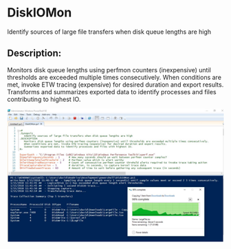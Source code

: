 # DiskIOMon
Identify sources of large file transfers when disk queue lengths are high

Description:
-----------------------------------

   Monitors disk queue lengths using perfmon counters (inexpensive) until thresholds are exceeded multiple times consecutively.
   When conditions are met, invoke ETW tracing (expensive) for desired duration and export results.
   Transforms and summarizes exported data to identify processes and files contributing to highest IO.

![alt tag](https://github.com/dstaulcu/DiskIOMon/blob/master/Capture.JPG)
